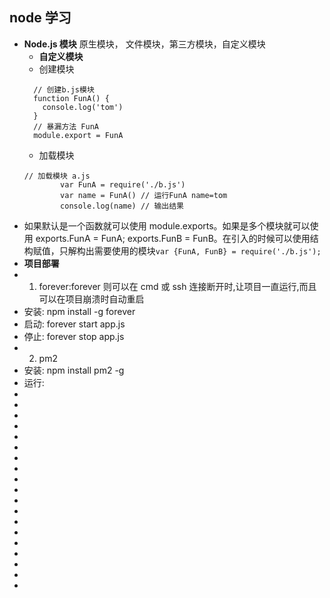 <!--
 * @Author: your name
 * @Date: 2021-07-10 06:15:54
 * @LastEditTime: 2021-07-10 06:54:21
 * @LastEditors: Please set LastEditors
 * @Description: In User Settings Edit
 * @FilePath: \notes\study notes\nodejs\node学习.md
-->

## node 学习

-   **Node.js 模块** 原生模块， 文件模块，第三方模块，自定义模块
    -   **自定义模块**
    -   创建模块
    ```
      // 创建b.js模块
      function FunA() {
        console.log('tom')
      }
      // 暴漏方法 FunA
      module.export = FunA
    ```
    -   加载模块
    ```
    // 加载模块 a.js
    		var FunA = require('./b.js')
    		var name = FunA() // 运行FunA name=tom
    		console.log(name) // 输出结果
    ```
-   如果默认是一个函数就可以使用 module.exports。如果是多个模块就可以使用 exports.FunA = FunA; exports.FunB = FunB。在引入的时候可以使用结构赋值，只解构出需要使用的模块`var {FunA, FunB} = require('./b.js');`
-   **项目部署**
-   1. forever:forever 则可以在 cmd 或 ssh 连接断开时,让项目一直运行,而且可以在项目崩溃时自动重启
-   安装: npm install -g forever
-   启动: forever start app.js
-   停止: forever stop app.js
-   2. pm2
-   安装: npm install pm2 -g
-   运行:
-
-
-
-
-
-
-
-
-
-
-
-
-
-
-
-
-
-
-
